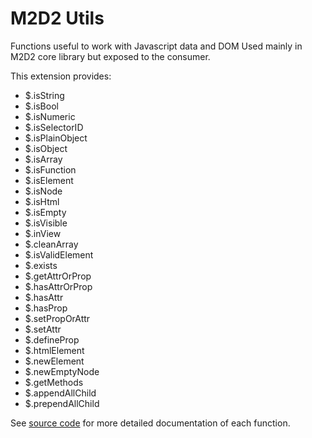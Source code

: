 # M2D2 Utils

Functions useful to work with Javascript data and DOM
Used mainly in M2D2 core library but exposed to the
consumer.

This extension provides:
* $.isString
* $.isBool
* $.isNumeric
* $.isSelectorID
* $.isPlainObject
* $.isObject
* $.isArray
* $.isFunction
* $.isElement
* $.isNode
* $.isHtml
* $.isEmpty
* $.isVisible
* $.inView
* $.cleanArray
* $.isValidElement
* $.exists
* $.getAttrOrProp
* $.hasAttrOrProp
* $.hasAttr
* $.hasProp
* $.setPropOrAttr
* $.setAttr
* $.defineProp
* $.htmlElement
* $.newElement
* $.newEmptyNode
* $.getMethods
* $.appendAllChild
* $.prependAllChild

See [source code](../js/utils.src.js) for more detailed documentation of each function.